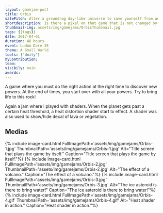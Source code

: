```yaml
---
layout: gamejam-post
title: Orbis
salePitch: Alter a groundhog day-like universe to save yourself from an alien-invading-timeline-collapsing-paradox by controlling the very essence of matter itself.
shortdescription: Is there a pixel on that game that is not changed by a custom shader? I made sur there was none!
thumbnail-img: assets/img/gamejams/OrbisThumbnail.jpg
tags: {{tags}}
date: 2017-04-01
duration: 48 hours
event: Ludum Dare 38
theme: A Small World
tools: ["Unity"]
myContribution: 
team: 
visibily: main
awards: 
---
```

A game where you must do the right action at the right time to discover new powers. At the end of times, you start over with all your powers. Try to bring life to this rock!

Again a jam where I played with shaders. When the planet gets past a certain heat threshold, a heat distortion shader start to effect. A shader was also used to show/hide decal of lava or vegetation.

## Medias
<div class="row">
{% include image-card.html FullImagePath='assets/img/gamejams/Orbis-1.jpg' ThumbnailPath='assets/img/gamejams/Orbis-1.jpg' Alt="Title screen that plays the game by itself." Caption="Title screen that plays the game by itself."%}
{% include image-card.html FullImagePath='assets/img/gamejams/Orbis-2.jpg' ThumbnailPath='assets/img/gamejams/Orbis-2.jpg' Alt="The effect of a volcano." Caption="The effect of a volcano."%}
{% include image-card.html FullImagePath='assets/img/gamejams/Orbis-3.jpg' ThumbnailPath='assets/img/gamejams/Orbis-3.jpg' Alt="The ice asteroid is there to bring water!" Caption="The ice asteroid is there to bring water!"%}
{% include image-card.html FullImagePath='assets/img/gamejams/Orbis-4.gif' ThumbnailPath='assets/img/gamejams/Orbis-4.gif' Alt="Heat shader in action." Caption="Heat shader in action."%}
</div>
